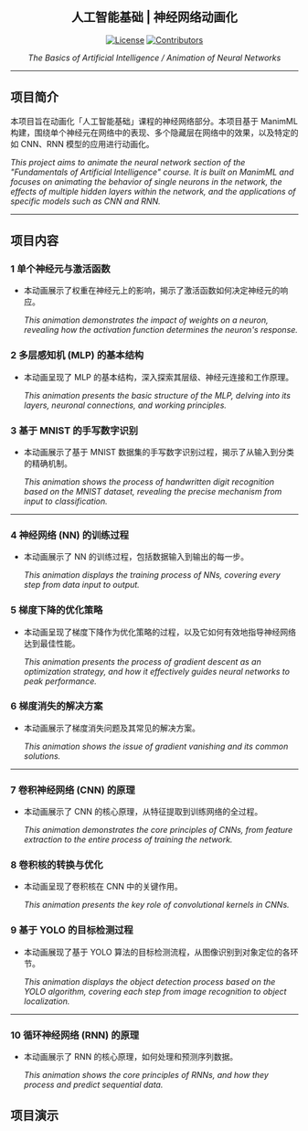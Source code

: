 <div align='center'>

## 人工智能基础 | 神经网络动画化

[![License](https://img.shields.io/github/license/Arctica17/zxlnn?label=License&style=flat&color=7e57c2)](./LICENSE)
[![Contributors](https://img.shields.io/github/contributors/Arctica17/zxlnn?label=Contributors&style=flat&color=1e88e5)](https://github.com/Arctica17/zxlnn/graphs/contributors)

*The Basics of Artificial Intelligence / Animation of Neural Networks*

</div>

---

## 项目简介

本项目旨在动画化「人工智能基础」课程的神经网络部分。本项目基于 ManimML 构建，围绕单个神经元在网络中的表现、多个隐藏层在网络中的效果，以及特定的如 CNN、RNN 模型的应用进行动画化。

*This project aims to animate the neural network section of the "Fundamentals of Artificial Intelligence" course. It is built on ManimML and focuses on animating the behavior of single neurons in the network, the effects of multiple hidden layers within the network, and the applications of specific models such as CNN and RNN.*

---

## 项目内容

### 1 单个神经元与激活函数

- 本动画展示了权重在神经元上的影响，揭示了激活函数如何决定神经元的响应。

  *This animation demonstrates the impact of weights on a neuron, revealing how the activation function determines the neuron's response.*

### 2 多层感知机 (MLP) 的基本结构

- 本动画呈现了 MLP 的基本结构，深入探索其层级、神经元连接和工作原理。

  *This animation presents the basic structure of the MLP, delving into its layers, neuronal connections, and working principles.*

### 3 基于 MNIST 的手写数字识别

- 本动画展示了基于 MNIST 数据集的手写数字识别过程，揭示了从输入到分类的精确机制。

  *This animation shows the process of handwritten digit recognition based on the MNIST dataset, revealing the precise mechanism from input to classification.*

---

### 4 神经网络 (NN) 的训练过程

- 本动画展示了 NN 的训练过程，包括数据输入到输出的每一步。

  *This animation displays the training process of NNs, covering every step from data input to output.*

### 5 梯度下降的优化策略

- 本动画呈现了梯度下降作为优化策略的过程，以及它如何有效地指导神经网络达到最佳性能。

  *This animation presents the process of gradient descent as an optimization strategy, and how it effectively guides neural networks to peak performance.*

### 6 梯度消失的解决方案

- 本动画展示了梯度消失问题及其常见的解决方案。

  *This animation shows the issue of gradient vanishing and its common solutions.*

---

### 7 卷积神经网络 (CNN) 的原理

- 本动画展示了 CNN 的核心原理，从特征提取到训练网络的全过程。

  *This animation demonstrates the core principles of CNNs, from feature extraction to the entire process of training the network.*

### 8 卷积核的转换与优化

- 本动画呈现了卷积核在 CNN 中的关键作用。

  *This animation presents the key role of convolutional kernels in CNNs.*

### 9 基于 YOLO 的目标检测过程

- 本动画展现了基于 YOLO 算法的目标检测流程，从图像识别到对象定位的各环节。

  *This animation displays the object detection process based on the YOLO algorithm, covering each step from image recognition to object localization.*

---

### 10 循环神经网络 (RNN) 的原理

- 本动画展示了 RNN 的核心原理，如何处理和预测序列数据。

  *This animation shows the core principles of RNNs, and how they process and predict sequential data.*

## 项目演示


